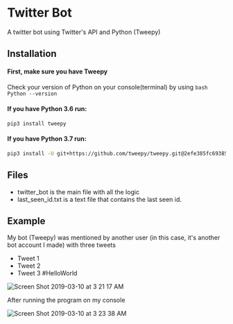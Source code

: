 

# Twitter Bot

A twitter bot using Twitter's API and Python (Tweepy)

## Installation

#### First, make sure you have Tweepy
Check your version of Python on your console(terminal) by using ```bash Python --version ```

#### If you have Python 3.6 run:
```
pip3 install tweepy
```

#### If you have Python 3.7 run: 
```bash
pip3 install -U git+https://github.com/tweepy/tweepy.git@2efe385fc69385b57733f747ee62e6be12a1338b
```
## Files

* twitter_bot is the main file with all the logic
* last_seen_id.txt is a text file that contains the last seen id. 

## Example

My bot (Tweepy) was mentioned by another user (in this case, it's another bot account I made) with three tweets
* Tweet 1
* Tweet 2
* Tweet 3 #HelloWorld

![Screen Shot 2019-03-10 at 3 21 17 AM](https://user-images.githubusercontent.com/37157448/54082456-26a78400-42e4-11e9-9303-14ab6f36fbf8.png)

After running the program on my console

![Screen Shot 2019-03-10 at 3 23 38 AM](https://user-images.githubusercontent.com/37157448/54082470-5eaec700-42e4-11e9-9484-47fd9dc73924.png)




